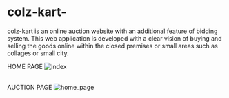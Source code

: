 # colz-kart-
colz-kart is an online auction website with an additional feature of bidding system. This web application is developed with a clear vision of buying and selling the goods online within the closed premises or small areas such as collages or small city.

HOME PAGE
![index](https://user-images.githubusercontent.com/29165730/51804223-1f706d80-2284-11e9-97fd-f43f5724dea3.png)<br><br>

AUCTION PAGE
![home_page](https://user-images.githubusercontent.com/29165730/51804225-20a19a80-2284-11e9-9a1d-1f45e007640d.jpg)
